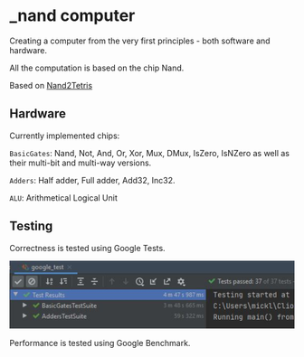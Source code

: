 # _nand computer
Creating a computer from the very first principles - both software and hardware. <p>
All the computation is based on the chip Nand. <p>
Based on [Nand2Tetris](https://www.nand2tetris.org/) <p>

## Hardware
Currently implemented chips: <p>
`BasicGates`: Nand, Not, And, Or, Xor, Mux, DMux, IsZero, IsNZero as well as their multi-bit and multi-way versions.<p>
`Adders`: Half adder, Full adder, Add32, Inc32. <p>
`ALU`: Arithmetical Logical Unit

## Testing
Correctness is tested using Google Tests. <p>
![current results](docs/assets/gtests_screenshot.JPG) <p>
Performance is tested using Google Benchmark. <p>